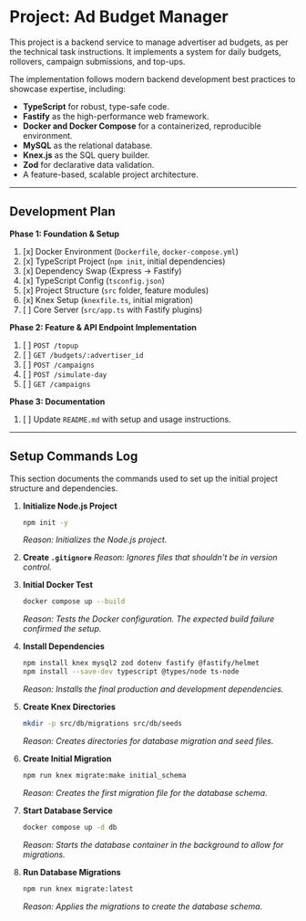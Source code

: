 # Project: Ad Budget Manager

This project is a backend service to manage advertiser ad budgets, as per the technical task instructions. It implements a system for daily budgets, rollovers, campaign submissions, and top-ups.

The implementation follows modern backend development best practices to showcase expertise, including:
- **TypeScript** for robust, type-safe code.
- **Fastify** as the high-performance web framework.
- **Docker and Docker Compose** for a containerized, reproducible environment.
- **MySQL** as the relational database.
- **Knex.js** as the SQL query builder.
- **Zod** for declarative data validation.
- A feature-based, scalable project architecture.

---

## Development Plan

**Phase 1: Foundation & Setup**
1.  [x] Docker Environment (`Dockerfile`, `docker-compose.yml`)
2.  [x] TypeScript Project (`npm init`, initial dependencies)
3.  [x] Dependency Swap (Express -> Fastify)
4.  [x] TypeScript Config (`tsconfig.json`)
5.  [x] Project Structure (`src` folder, feature modules)
6.  [x] Knex Setup (`knexfile.ts`, initial migration)
7.  [ ] Core Server (`src/app.ts` with Fastify plugins)

**Phase 2: Feature & API Endpoint Implementation**
1.  [ ] `POST /topup`
2.  [ ] `GET /budgets/:advertiser_id`
3.  [ ] `POST /campaigns`
4.  [ ] `POST /simulate-day`
5.  [ ] `GET /campaigns`

**Phase 3: Documentation**
1.  [ ] Update `README.md` with setup and usage instructions.

---

## Setup Commands Log

This section documents the commands used to set up the initial project structure and dependencies.

1.  **Initialize Node.js Project**
    ```bash
    npm init -y
    ```
    *Reason: Initializes the Node.js project.*

2.  **Create `.gitignore`**
    *Reason: Ignores files that shouldn't be in version control.*

3.  **Initial Docker Test**
    ```bash
    docker compose up --build
    ```
    *Reason: Tests the Docker configuration. The expected build failure confirmed the setup.*

4.  **Install Dependencies**
    ```bash
    npm install knex mysql2 zod dotenv fastify @fastify/helmet
    npm install --save-dev typescript @types/node ts-node
    ```
    *Reason: Installs the final production and development dependencies.*

5.  **Create Knex Directories**
    ```bash
    mkdir -p src/db/migrations src/db/seeds
    ```
    *Reason: Creates directories for database migration and seed files.*

6.  **Create Initial Migration**
    ```bash
    npm run knex migrate:make initial_schema
    ```
    *Reason: Creates the first migration file for the database schema.*

7.  **Start Database Service**
    ```bash
    docker compose up -d db
    ```
    *Reason: Starts the database container in the background to allow for migrations.*

8.  **Run Database Migrations**
    ```bash
    npm run knex migrate:latest
    ```
    *Reason: Applies the migrations to create the database schema.*
